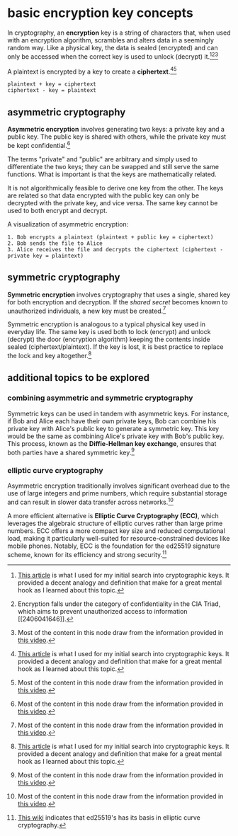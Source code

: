 # basic encryption key concepts

In cryptography, an **encryption** key is a string of characters that, when used with an encryption algorithm, scrambles and alters data in a seemingly random way. Like a physical key, the data is sealed (encrypted) and can only be accessed when the correct key is used to unlock (decrypt) it.[^1][^2][^3]

A plaintext is encrypted by a key to create a **ciphertext**.[^1][^3]

```
plaintext + key = ciphertext
ciphertext - key = plaintext
```

## asymmetric cryptography

**Asymmetric encryption** involves generating two keys: a private key and a public key. The public key is shared with others, while the private key must be kept confidential.[^3]

The terms "private" and "public" are arbitrary and simply used to differentiate the two keys; they can be swapped and still serve the same functions. What is important is that the keys are mathematically related.

It is not algorithmically feasible to derive one key from the other. The keys are related so that data encrypted with the public key can only be decrypted with the private key, and vice versa. The same key cannot be used to both encrypt and decrypt.

A visualization of asymmetric encryption:

```
1. Bob encrypts a plaintext (plaintext + public key = ciphertext) 
2. Bob sends the file to Alice
3. Alice receives the file and decrypts the ciphertext (ciphertext - private key = plaintext)
```

## symmetric cryptography

**Symmetric encryption** involves cryptography that uses a single, shared key for both encryption and decryption. If the *shared secret* becomes known to unauthorized individuals, a new key must be created.[^3]

Symmetric encryption is analogous to a typical physical key used in everyday life. The same key is used both to lock (encrypt) and unlock (decrypt) the door (encryption algorithm) keeping the contents inside sealed (ciphertext/plaintext). If the key is lost, it is best practice to replace the lock and key altogether.[^1]

## additional topics to be explored

### combining asymmetric and symmetric cryptography

Symmetric keys can be used in tandem with asymmetric keys. For instance, if Bob and Alice each have their own private keys, Bob can combine his private key with Alice's public key to generate a symmetric key. This key would be the same as combining Alice's private key with Bob's public key. This process, known as the **Diffie-Hellman key exchange**, ensures that both parties have a shared symmetric key.[^3]

### elliptic curve cryptography

Asymmetric encryption traditionally involves significant overhead due to the use of large integers and prime numbers, which require substantial storage and can result in slower data transfer across networks.[^3]

A more efficient alternative is **Elliptic Curve Cryptography (ECC)**, which leverages the algebraic structure of elliptic curves rather than large prime numbers. ECC offers a more compact key size and reduced computational load, making it particularly well-suited for resource-constrained devices like mobile phones. Notably, ECC is the foundation for the ed25519 signature scheme, known for its efficiency and strong security.[^4]

[^1]: [This article](https://www.cloudflare.com/learning/ssl/what-is-a-cryptographic-key/) is what I used for my initial search into cryptographic keys. It provided a decent analogy and definition that make for a great mental hook as I learned about this topic.
[^2]: Encryption falls under the category of confidentiality in the CIA Triad, which aims to prevent unauthorized access to information [[2406041646]].
[^3]: Most of the content in this node draw from the information provided in [this video](https://www.youtube.com/watch?v=6uRI4o5EUkI).
[^4]: [This wiki](https://en.wikipedia.org/wiki/EdDSA) indicates that ed25519's has its basis in elliptic curve cryptography.
